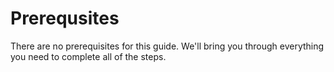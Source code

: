 
# Prerequsites
There are no prerequisites for this guide. We'll bring you through everything you need to complete all of the steps.

